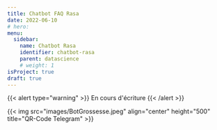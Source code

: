 ```yaml
---
title: Chatbot FAQ Rasa
date: 2022-06-10
# hero: 
menu:
  sidebar:
    name: Chatbot Rasa
    identifier: chatbot-rasa
    parent: datascience
    # weight: 1
isProject: true
draft: true
---
```


{{< alert type="warning" >}} En cours d'écriture {{< /alert >}}


{{< img src="images/BotGrossesse.jpeg" align="center" height="500" title="QR-Code Telegram" >}}
